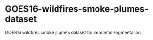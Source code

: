 # GOES16-wildfires-smoke-plumes-dataset
GOES16 wildfires smoke plumes dataset for semantic segmentation
